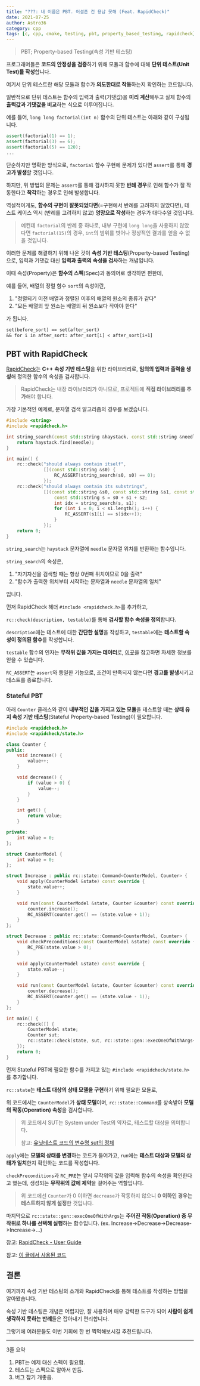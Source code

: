 ```yaml
---
title: "???: 내 이름은 PBT. 어설픈 건 용납 못해 (Feat. RapidCheck)"
date: 2021-07-25
author: Astro36
category: cpp
tags: [c, cpp, cmake, testing, pbt, property_based_testing, rapidcheck]
---
```


> PBT; Property-based Testing(속성 기반 테스팅)

프로그래머들은 **코드의 안정성을 검증**하기 위해 모듈과 함수에 대해 **단위 테스트(Unit Test)를 작성**합니다.

여기서 단위 테스트란 해당 모듈과 함수가 **의도한대로 작동**하는지 확인하는 코드입니다.

일반적으로 단위 테스트는 함수의 입력과 출력(기댓값)을 **미리 계산**해두고 실제 함수의 **출력값과 기댓값을 비교**하는 식으로 이루어집니다.

예를 들어, `long long factorial(int n)` 함수의 단위 테스트는 아래와 같이 구성됩니다.

```cpp
assert(factorial(1) == 1);
assert(factorial(3) == 6);
assert(factorial(5) == 120);
...
```

단순하지만 명확한 방식으로, `factorial` 함수 구현에 문제가 있다면 `assert`를 통해 **경고가 발생**할 것입니다.

하지만, 위 방법의 문제는 `assert`를 통해 검사하지 못한 **반례 경우**로 인해 함수가 잘 작동한다고 **착각**하는 경우로 인해 발생합니다.

역설적이게도, **함수의 구현이 잘못되었다면**(=구현에서 반례를 고려하지 않았다면), 테스트 케이스 역시 (반례를 고려하지 않고) **엉망으로 작성**하는 경우가 대다수일 것입니다.

> 예컨데 `factorial`의 반례 중 하나로, 내부 구현에 `long long`을 사용하지 않았다면 `factorial(15)`의 경우, `int`의 범위를 벗어나 정상적인 결과를 얻을 수 없을 것입니다.

이러한 문제를 해결하기 위해 나온 것이 **속성 기반 테스팅**(Property-based Testing)으로, 입력과 기댓값 대신 **입력과 출력의 속성을 검사**하는 개념입니다.

이때 속성(Property)은 **함수의 스펙**(Spec)과 동의어로 생각하면 편한데,

예를 들어, 배열의 정렬 함수 `sort`의 속성이란,

1. "정렬되기 이전 배열과 정렬된 이후의 배열의 원소의 종류가 같다"
2. "모든 배열의 앞 원소는 배열의 뒤 원소보다 작아야 한다"

가 됩니다.

```txt
set(before_sort) == set(after_sort)
&& for i in after_sort: after_sort[i] < after_sort[i+1]
```

## PBT with RapidCheck

[RapidCheck](https://github.com/emil-e/rapidcheck)는 **C++ 속성 기반 테스팅**을 위한 라이브러리로, **임의의 입력과 출력을 생성**해 정의한 함수의 속성을 검사합니다.

> RapidCheck는 내장 라이브러리가 아니므로, 프로젝트에 **직접 라이브러리를 추가**해야 합니다.

가장 기본적인 예제로, 문자열 검색 알고리즘의 경우를 보겠습니다.

```cpp
#include <string>
#include <rapidcheck.h>

int string_search(const std::string &haystack, const std::string &needle) {
    return haystack.find(needle);
}

int main() {
    rc::check("should always contain itself",
              [](const std::string &s0) {
                  RC_ASSERT(string_search(s0, s0) == 0);
              });
    rc::check("should always contain its substrings",
              [](const std::string &s0, const std::string &s1, const std::string &s2) {
                  const std::string s = s0 + s1 + s2;
                  int idx = string_search(s, s1);
                  for (int i = 0; i < s1.length(); i++) {
                      RC_ASSERT(s1[i] == s[idx++]);
                  }
              });
    return 0;
}
```

`string_search`는 `haystack` 문자열에 `needle` 문자열 위치를 반환하는 함수입니다.

`string_search`의 속성은,

1. "자기자신을 검색할 때는 항상 0번째 위치이므로 0을 출력" 
2. "함수가 출력한 위치부터 시작하는 문자열과 `needle` 문자열의 일치"

입니다.

먼저 RapidCheck 헤더 `#include <rapidcheck.h>`를 추가하고,

`rc::check(description, testable)`를 통해 **검사할 함수 속성을 정의**합니다.

`description`에는 테스트에 대한 **간단한 설명**을 작성하고, `testable`에는 **테스트할 속성이 정의된 함수**를 작성합니다.

`testable` 함수의 인자는 **무작위 값을 가지는 데이터**로, [이곳](https://github.com/emil-e/rapidcheck/blob/master/doc/generators.md#arbitrary)을 참고하면 자세한 정보를 얻을 수 있습니다.

`RC_ASSERT`는 `assert`와 동일한 기능으로, 조건이 만족되지 않는다면 **경고를 발생**시키고 테스트를 종료합니다.

### Stateful PBT

아래 `Counter` 클래스와 같이 **내부적인 값을 가지고 있는 모듈**을 테스트할 때는 **상태 유지 속성 기반 테스팅**(Stateful Property-based Testing)이 필요합니다.

```cpp
#include <rapidcheck.h>
#include <rapidcheck/state.h>

class Counter {
public:
    void increase() {
        value++;
    }

    void decrease() {
        if (value > 0) {
            value--;
        }
    }

    int get() {
        return value;
    }

private:
    int value = 0;
};

struct CounterModel {
    int value = 0;
};

struct Increase : public rc::state::Command<CounterModel, Counter> {
    void apply(CounterModel &state) const override {
        state.value++;
    }

    void run(const CounterModel &state, Counter &counter) const override {
        counter.increase();
        RC_ASSERT(counter.get() == (state.value + 1));
    }
};

struct Decrease : public rc::state::Command<CounterModel, Counter> {
    void checkPreconditions(const CounterModel &state) const override {
        RC_PRE(state.value > 0);
    }

    void apply(CounterModel &state) const override {
        state.value--;
    }

    void run(const CounterModel &state, Counter &counter) const override {
        counter.decrease();
        RC_ASSERT(counter.get() == (state.value - 1));
    }
};

int main() {
    rc::check([] {
        CounterModel state;
        Counter sut;
        rc::state::check(state, sut, rc::state::gen::execOneOfWithArgs<Increase, Decrease>());
    });
    return 0;
}
```

먼저 Stateful PBT에 필요한 함수를 가지고 있는 `#include <rapidcheck/state.h>`를 추가합니다.

`rc::state`는 **테스트 대상의 상태 모델을 구현**하기 위해 필요한 모듈로,

위 코드에서는 `CounterModel`가 **상태 모델**이며, `rc::state::Command`를 상속받아 **모델의 작동(Operation) 속성**을 검사합니다.

> 위 코드에서 SUT는 System under Test의 약자로, 테스트할 대상을 의미합니다.
>
> 참고: [유닛테스트 코드의 변수명 sut의 정체](https://junho85.pe.kr/m/1891)

`apply`에는 **모델의 상태를 변경**하는 코드가 들어가고, `run`에는 **테스트 대상과 모델의 상태가 일치**한지 확인하는 코드를 작성합니다.

`checkPreconditions`과 `RC_PRE`는 앞서 무작위의 값을 입력해 함수의 속성을 확인한다고 했는데, 생성되는 **무작위의 값에 제약**을 걸어주는 역할입니다.

> 위 코드에선 `Counter`가 0 이하면 `decrease`가 작동하지 않으니 **0 이하인 경우는 테스트하지 않게 설정**한 것입니다.

마지막으로 `rc::state::gen::execOneOfWithArgs`는 **주어진 작동(Operation) 중 무작위로 하나를 선택해 실행**하는 함수입니다. (ex. Increase->Decrease->Decrease->Increase->...)

참고: [RapidCheck - User Guide](https://github.com/emil-e/rapidcheck/blob/master/doc/user_guide.md)

참고: [이 글에서 사용된 코드](https://github.com/int-i/cpp-pbt-example)

## 결론

여기까지 속성 기반 테스팅의 소개와 RapidCheck를 통해 테스트를 작성하는 방법을 알아봤습니다.

속성 기반 테스팅은 개념은 어렵지만, 잘 사용하며 매우 강력한 도구가 되어 **사람이 쉽게 생각하지 못하는 반례**들은 잡아내기 편리합니다.

그렇기에 여러분들도 이번 기회에 한 번 찍먹해보시길 추천드립니다.

---

3줄 요약

1. PBT는 예제 대신 스펙이 필요함.
2. 테스트는 스펙으로 알아서 만듬.
3. 버그 잡기 개좋음.
